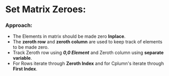 # Set Matrix Zeroes:

### Approach:

- The Elements in matrix should be made zero **Inplace**.
- The **zeroth row** and **zeroth column** are used to keep track of elements to be made zero.
- Track Zeroth row using **_0,0 Element_** and Zeroth column using **separate variable**.
- For Rows iterate through **Zeroth Index** and for Cplumn's iterate through **First Index**.

